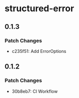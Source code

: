 # structured-error

## 0.1.3

### Patch Changes

- c235f51: Add ErrorOptions

## 0.1.2

### Patch Changes

- 30b8eb7: CI Workflow
